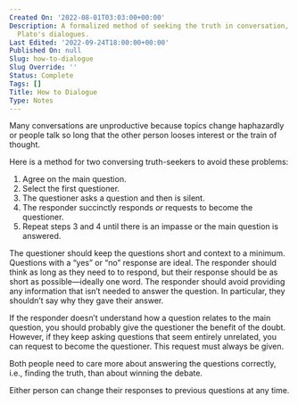 ```yaml
---
Created On: '2022-08-01T03:03:00+00:00'
Description: A formalized method of seeking the truth in conversation, inspired by
  Plato's dialogues.
Last Edited: '2022-09-24T18:00:00+00:00'
Published On: null
Slug: how-to-dialogue
Slug Override: ''
Status: Complete
Tags: []
Title: How to Dialogue
Type: Notes
---
```

<p>Many conversations are unproductive because topics change haphazardly or people talk so long that the other person looses interest or the train of thought.</p>
<p>Here is a method for two conversing truth-seekers to avoid these problems:</p>
<ol type="1">
<li>Agree on the main question.</li>
<li>Select the first questioner.</li>
<li>The questioner asks a question and then is silent.</li>
<li>The responder succinctly responds <em>or</em> requests to become the questioner.</li>
<li>Repeat steps 3 and 4 until there is an impasse or the main question is answered.</li>
</ol>
<p>The questioner should keep the questions short and context to a minimum. Questions with a “yes” or “no” response are ideal. The responder should think as long as they need to to respond, but their response should be as short as possible—ideally one word. The responder should avoid providing any information that isn’t needed to answer the question. In particular, they shouldn’t say why they gave their answer.</p>
<p>If the responder doesn’t understand how a question relates to the main question, you should probably give the questioner the benefit of the doubt. However, if they keep asking questions that seem entirely unrelated, you can request to become the questioner. This request must always be given.</p>
<p>Both people need to care more about answering the questions correctly, i.e., finding the truth, than about winning the debate.</p>
<p>Either person can change their responses to previous questions at any time.</p>
